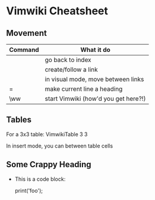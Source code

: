 Vimwiki Cheatsheet
===

Movement
---

| Command     | What it do                           |
|-------------|--------------------------------------|
| <BACKSPACE> | go back to index                     |
| <ENTER>     | create/follow a link                 |
| <TAB>       | in visual mode, move between links   |
| =           | make current line a heading          |
| \ww         | start Vimwiki (how'd you get here?!) |


Tables
---
For a 3x3 table:
    VimwikiTable 3 3

In insert mode, you can <TAB> between table cells


Some Crappy Heading
---

* This is a code block:

    print('foo');
